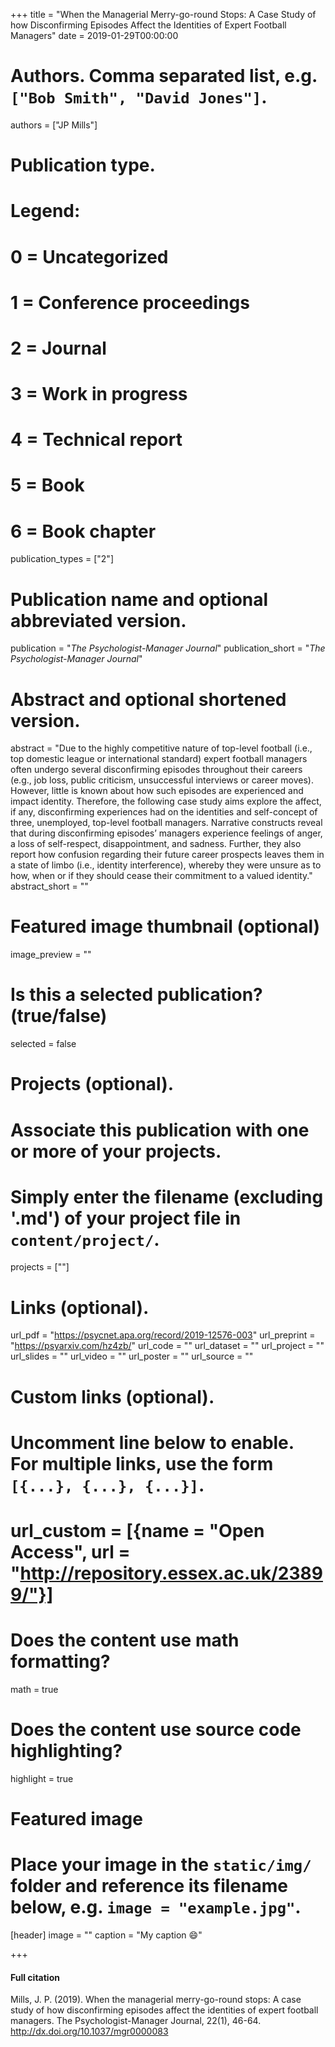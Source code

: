 +++
title = "When the Managerial Merry-go-round Stops: A Case Study of how Disconfirming Episodes Affect the Identities of Expert Football Managers"
date = 2019-01-29T00:00:00

# Authors. Comma separated list, e.g. `["Bob Smith", "David Jones"]`.
authors = ["JP Mills"]

# Publication type.
# Legend:
# 0 = Uncategorized
# 1 = Conference proceedings
# 2 = Journal
# 3 = Work in progress
# 4 = Technical report
# 5 = Book
# 6 = Book chapter
publication_types = ["2"]

# Publication name and optional abbreviated version.
publication = "*The Psychologist-Manager Journal*"
publication_short = "*The Psychologist-Manager Journal*"

# Abstract and optional shortened version.
abstract = "Due to the highly competitive nature of top-level football (i.e., top domestic league or international standard) expert football managers often undergo several disconfirming episodes throughout their careers (e.g., job loss, public criticism, unsuccessful interviews or career moves). However, little is known about how such episodes are experienced and impact identity. Therefore, the following case study aims explore the affect, if any, disconfirming experiences had on the identities and self-concept of three, unemployed, top-level football managers. Narrative constructs reveal that during disconfirming episodes’ managers experience feelings of anger, a loss of self-respect, disappointment, and sadness. Further, they also report how confusion regarding their future career prospects leaves them in a state of limbo (i.e., identity interference), whereby they were unsure as to how, when or if they should cease their commitment to a valued identity."
abstract_short = ""

# Featured image thumbnail (optional)
image_preview = ""

# Is this a selected publication? (true/false)
selected = false

# Projects (optional).
#   Associate this publication with one or more of your projects.
#   Simply enter the filename (excluding '.md') of your project file in `content/project/`.
   projects = [""]

# Links (optional).
url_pdf = "https://psycnet.apa.org/record/2019-12576-003"
url_preprint = "https://psyarxiv.com/hz4zb/"
url_code = ""
url_dataset = ""
url_project = ""
url_slides = ""
url_video = ""
url_poster = ""
url_source = ""

# Custom links (optional).
#   Uncomment line below to enable. For multiple links, use the form `[{...}, {...}, {...}]`.
#   url_custom = [{name = "Open Access", url = "http://repository.essex.ac.uk/23899/"}]

# Does the content use math formatting?
math = true

# Does the content use source code highlighting?
highlight = true

# Featured image
# Place your image in the `static/img/` folder and reference its filename below, e.g. `image = "example.jpg"`.
[header]
image = ""
caption = "My caption :smile:"

+++

#### Full citation
Mills, J. P. (2019). When the managerial merry-go-round stops: A case study of how disconfirming episodes affect the identities of expert football managers. The Psychologist-Manager Journal, 22(1), 46-64. http://dx.doi.org/10.1037/mgr0000083
